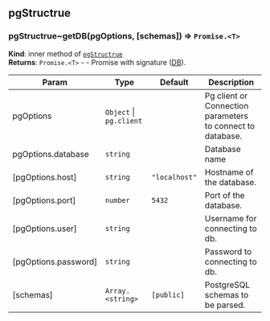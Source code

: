 <a name="module_pgStructrue"></a>
## pgStructrue
<a name="module_pgStructrue..getDB"></a>
### pgStructrue~getDB(pgOptions, [schemas]) ⇒ <code>Promise.&lt;T&gt;</code>
**Kind**: inner method of <code>[pgStructrue](#module_pgStructrue)</code>  
**Returns**: <code>Promise.&lt;T&gt;</code> - - Promise with signature ([DB](DB)).  

| Param | Type | Default | Description |
| --- | --- | --- | --- |
| pgOptions | <code>Object</code> &#124; <code>pg.client</code> |  | Pg client or Connection parameters to connect to database. |
| pgOptions.database | <code>string</code> |  | Database name |
| [pgOptions.host] | <code>string</code> | <code>&quot;localhost&quot;</code> | Hostname of the database. |
| [pgOptions.port] | <code>number</code> | <code>5432</code> | Port of the database. |
| [pgOptions.user] | <code>string</code> |  | Username for connecting to db. |
| [pgOptions.password] | <code>string</code> |  | Password to connecting to db. |
| [schemas] | <code>Array.&lt;string&gt;</code> | <code>[public]</code> | PostgreSQL schemas to be parsed. |

